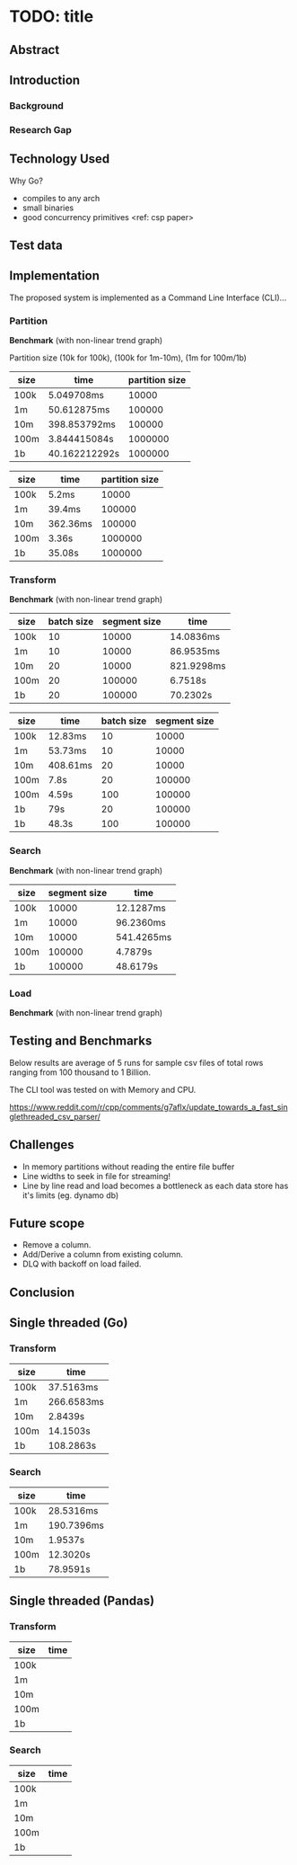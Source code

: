 # TODO: title

## Abstract

## Introduction

### Background

### Research Gap

## Technology Used

Why Go?

- compiles to any arch
- small binaries
- good concurrency primitives
  <ref: csp paper>

## Test data

## Implementation

The proposed system is implemented as a Command Line Interface (CLI)...

### Partition

**Benchmark** (with non-linear trend graph)

Partition size (10k for 100k), (100k for 1m-10m), (1m for 100m/1b)

| size | time          | partition size |
| ---- | ------------- | -------------- |
| 100k | 5.049708ms    | 10000          |
| 1m   | 50.612875ms   | 100000         |
| 10m  | 398.853792ms  | 100000         |
| 100m | 3.844415084s  | 1000000        |
| 1b   | 40.162212292s | 1000000        |

| size | time     | partition size |
| ---- | -------- | -------------- |
| 100k | 5.2ms    | 10000          |
| 1m   | 39.4ms   | 100000         |
| 10m  | 362.36ms | 100000         |
| 100m | 3.36s    | 1000000        |
| 1b   | 35.08s   | 1000000        |

### Transform

**Benchmark** (with non-linear trend graph)

| size | batch size | segment size | time       |
| ---- | ---------- | ------------ | ---------- |
| 100k | 10         | 10000        | 14.0836ms  |
| 1m   | 10         | 10000        | 86.9535ms  |
| 10m  | 20         | 10000        | 821.9298ms |
| 100m | 20         | 100000       | 6.7518s    |
| 1b   | 20         | 100000       | 70.2302s   |

| size | time     | batch size | segment size |
| ---- | -------- | ---------- | ------------ |
| 100k | 12.83ms  | 10         | 10000        |
| 1m   | 53.73ms  | 10         | 10000        |
| 10m  | 408.61ms | 20         | 10000        |
| 100m | 7.8s     | 20         | 100000       |
| 100m | 4.59s    | 100        | 100000       |
| 1b   | 79s      | 20         | 100000       |
| 1b   | 48.3s    | 100        | 100000       |

### Search

**Benchmark** (with non-linear trend graph)

| size | segment size | time       |
| ---- | ------------ | ---------- |
| 100k | 10000        | 12.1287ms  |
| 1m   | 10000        | 96.2360ms  |
| 10m  | 10000        | 541.4265ms |
| 100m | 100000       | 4.7879s    |
| 1b   | 100000       | 48.6179s   |

### Load

**Benchmark** (with non-linear trend graph)

## Testing and Benchmarks

Below results are average of 5 runs for sample csv files of total rows ranging from 100 thousand to 1 Billion.

The CLI tool was tested on <machine> with <memory> Memory and <cpu> CPU.

https://www.reddit.com/r/cpp/comments/g7aflx/update_towards_a_fast_singlethreaded_csv_parser/

## Challenges

- In memory partitions without reading the entire file buffer
- Line widths to seek in file for streaming!
- Line by line read and load becomes a bottleneck as each data store has it's limits (eg. dynamo db)

## Future scope

- Remove a column.
- Add/Derive a column from existing column.
- DLQ with backoff on load failed.

## Conclusion

## Single threaded (Go)

### Transform

| size | time       |
| ---- | ---------- |
| 100k | 37.5163ms  |
| 1m   | 266.6583ms |
| 10m  | 2.8439s    |
| 100m | 14.1503s   |
| 1b   | 108.2863s  |

### Search

| size | time       |
| ---- | ---------- |
| 100k | 28.5316ms  |
| 1m   | 190.7396ms |
| 10m  | 1.9537s    |
| 100m | 12.3020s   |
| 1b   | 78.9591s   |

## Single threaded (Pandas)

### Transform

| size | time |
| ---- | ---- |
| 100k |      |
| 1m   |      |
| 10m  |      |
| 100m |      |
| 1b   |      |

### Search

| size | time |
| ---- | ---- |
| 100k |      |
| 1m   |      |
| 10m  |      |
| 100m |      |
| 1b   |      |
